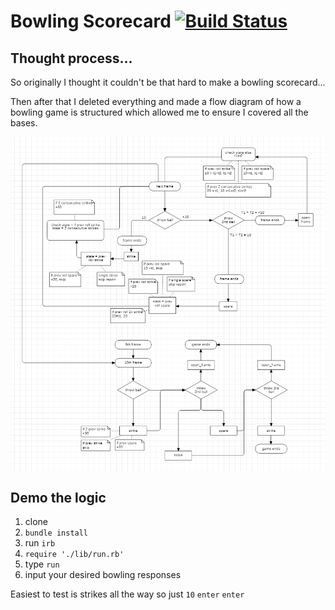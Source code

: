 # Bowling Scorecard [![Build Status](https://travis-ci.com/StuBehan/bowling-scorecard.svg?branch=main)](https://travis-ci.com/StuBehan/bowling-scorecard)

## Thought process...

So originally I thought it couldn't be that hard to make a bowling scorecard...

Then after that I deleted everything and made a flow diagram of how a bowling game is structured which allowed me to ensure I covered all the bases.

<img align="center" width="800" src="./docs/bowling1.png">

## Demo the logic

1. clone
2. `bundle install`
3. run `irb`
4. `require './lib/run.rb'`
5. type `run`
6. input your desired bowling responses

Easiest to test is strikes all the way so just `10` `enter` `enter` 

